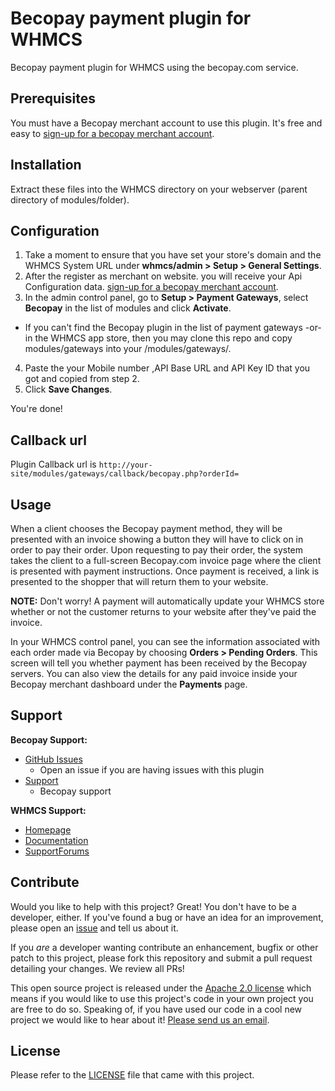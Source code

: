 # Becopay payment plugin for WHMCS


Becopay payment plugin for WHMCS using the becopay.com service.


## Prerequisites


You must have a Becopay merchant account to use this plugin.  It's free and easy to [sign-up for a becopay merchant account](https://becopay.com/en/merchant-register/).


## Installation

Extract these files into the WHMCS directory on your webserver (parent directory of
modules/folder).


## Configuration

1. Take a moment to ensure that you have set your store's domain and the WHMCS System URL under **whmcs/admin > Setup > General Settings**.
2. After the register as merchant on website. you will receive your Api Configuration data. [sign-up for a becopay merchant account](https://becopay.com/en/merchant-register/).
3. In the admin control panel, go to **Setup > Payment Gateways**, select **Becopay** in the list of modules and click **Activate**.
  * If you can't find the Becopay plugin in the list of payment gateways -or- in the WHMCS app store, then you may clone this repo and copy modules/gateways into your <whmcs root>/modules/gateways/.
4. Paste the your Mobile number ,API Base URL and API Key ID that you got and copied from step 2. 
8. Click **Save Changes**.

You're done!

## Callback url
Plugin Callback url is `http://your-site/modules/gateways/callback/becopay.php?orderId=`

## Usage

When a client chooses the Becopay payment method, they will be presented with an invoice showing a button they will have to click on in order to pay their order.  Upon requesting to pay their order, the system takes the client to a full-screen Becopay.com invoice page where the client is presented with payment instructions.  Once payment is received, a link is presented to the shopper that will return them to your website.

**NOTE:** Don't worry!  A payment will automatically update your WHMCS store whether or not the customer returns to your website after they've paid the invoice.

In your WHMCS control panel, you can see the information associated with each order made via Becopay by choosing **Orders > Pending Orders**.  This screen will tell you whether payment has been received by the Becopay servers.  You can also view the details for any paid invoice inside your Becopay merchant dashboard under the **Payments** page.

## Support

**Becopay Support:**

* [GitHub Issues](https://github.com/becopay/Whmcs-Becopay-Gateway/issues)
  * Open an issue if you are having issues with this plugin
* [Support](https://becopay.com/en/support/#contact-us)
  * Becopay support

**WHMCS Support:**

* [Homepage](https://www.whmcs.com/)
* [Documentation](http://docs.whmcs.com/Main_Page)
* [SupportForums](http://forum.whmcs.com/)

## Contribute

Would you like to help with this project?  Great!  You don't have to be a developer, either.  If you've found a bug or have an idea for an improvement, please open an [issue](https://github.com/becopay/Whmcs-Becopay-Gateway/issues) and tell us about it.

If you *are* a developer wanting contribute an enhancement, bugfix or other patch to this project, please fork this repository and submit a pull request detailing your changes. We review all PRs!

This open source project is released under the [Apache 2.0 license](https://opensource.org/licenses/Apache-2.0) which means if you would like to use this project's code in your own project you are free to do so.  Speaking of, if you have used our code in a cool new project we would like to hear about it!  [Please send us an email](mailto:io@becopay.com).

## License

Please refer to the [LICENSE](https://github.com/becopay/Whmcs-Becopay-Gateway/blob/master/LICENSE.txt) file that came with this project.
